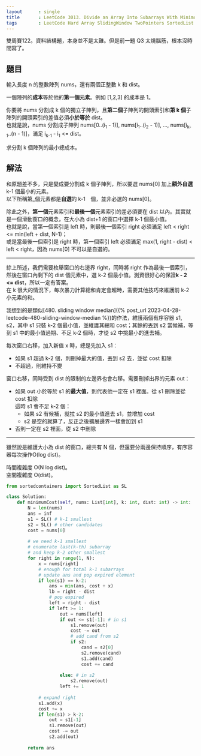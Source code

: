 ```yaml
---
layout      : single
title       : LeetCode 3013. Divide an Array Into Subarrays With Minimum Cost II
tags        : LeetCode Hard Array SlidingWindow TwoPointers SortedList
---
```

雙周賽122。資料結構題，本身並不是太難。但是前一題 Q3 太燒腦筋，根本沒時間寫了。  

## 題目

輸入長度 n 的整數陣列 nums，還有兩個正整數 k 和 dist。  

一個陣列的**成本**等於他的**第一個元素**。例如 [1,2,3] 的成本是 1。  

你要將 nums 分割成 k 個的獨立子陣列，且**第二個**子陣列的開頭索引和**第 k 個**子陣列的開頭索引的差值必須**小於等於** dist。  
也就是說，nums 分割成子陣列 nums[0..(i<sub>1</sub> - 1)], nums[i<sub>1</sub>..(i<sub>2</sub> - 1)], ..., nums[i<sub>k-1</sub>..(n - 1)]，滿足 i<sub>k-1</sub> - i<sub>1</sub> <= dist。  

求分割 k 個陣列的最小總成本。  

## 解法

和原題差不多，只是變成要分割成 k 個子陣列，所以要選 nums[0] 加上**額外自選** k-1 個最小的元素。  
以下所稱第_個元素都是**自選**的 k-1　個，並非必選的 nums[0]。  

除此之外，**第一個**元素索引和**最後一個**元素索引的差必須要在 dist 以內。其實就是一個滑動窗口的概念，在大小為 dist+1 的窗口中選擇 k-1 個最小值。  
也就是說，當第一個索引是 left 時，則最後一個索引 right 必須滿足 left < right <= min(left + dist, N-1)；  
或是當最後一個索引是 right 時，第一個索引 left 必須滿足 max(1, right - dist) < left < right，因為 nums[0] 不可以是自選的。  

---

綜上所述，我們需要枚舉窗口的右邊界 right，同時將 right 作為最後一個索引，然後在窗口內剩下的 dist 個元素中，選 k-2 個最小值。測資很好心的保證**k - 2 <= dist**，所以一定有答案。  
在 k 很大的情況下，每次暴力計算總和肯定會超時，需要其他技巧來維護前 k-2 小元素的和。  

我想到的是類似[480. sliding window median]({% post_url 2023-04-28-leetcode-480-sliding-window-median %})的作法，維護兩個有序容器 s1, s2，其中 s1 只裝 k-2 個最小值，並維護其總和 cost；其餘的丟到 s2 當候補，等到 s1 中的最小值過期、不足 k-2 個時，才從 s2 中挑最小的進去補。  

每次窗口右移，加入新值 x 時，總是先加入 s1：  

- 如果 s1 超過 k-2 個，則刪掉最大的值，丟到 s2 去，並從 cost 扣除  
- 不超過，則維持不變  

窗口右移，同時受到 dist 的限制的左邊界也會右移。需要刪掉出界的元素 out：  

- 如果 out 小於等於 s1 的**最大值**，則代表他一定在 s1 裡面。從 s1 刪除並從 cost 扣除  
    這時 s1 會不足 k-2 個：  
  - 如果 s2 有候補，就拉 s2 的最小值進去 s1，並增加 cost  
  - s2 是空的就算了，反正之後擴展邊界一樣會加到 s1  
- 否則一定在 s2 裡面，從 s2 中刪除  

---

雖然說是維護大小為 dist 的窗口，總共有 N 個，但還要分兩邊保持順序，有序容器每次操作O(log dist)。  

時間複雜度 O(N log dist)。  
空間複雜度 O(dist)。  

```python
from sortedcontainers import SortedList as SL

class Solution:
    def minimumCost(self, nums: List[int], k: int, dist: int) -> int:
        N = len(nums)
        ans = inf
        s1 = SL() # k-1 smallest 
        s2 = SL() # other candidates
        cost = nums[0]
        
        # we need k-1 smallest 
        # enumerate last(k-th) subarray
        # and keep k-2 other smallest
        for right in range(1, N):
            x = nums[right]
            # enough for total k-1 subarrays
            # update ans and pop expired element
            if len(s1) == k-2:
                ans = min(ans, cost + x)
                lb = right - dist
                # pop expired
                left = right - dist
                if left >= 1:
                    out = nums[left]
                    if out <= s1[-1]: # in s1
                        s1.remove(out)
                        cost -= out
                        # add cand from s2
                        if s2:
                            cand = s2[0]
                            s2.remove(cand)
                            s1.add(cand)
                            cost += cand
                        
                    else: # in s2
                        s2.remove(out)
                    left += 1
            
            # expand right
            s1.add(x)
            cost += x
            if len(s1) > k-2:
                out = s1[-1]
                s1.remove(out)
                cost -= out
                s2.add(out)
            
        return ans
```

